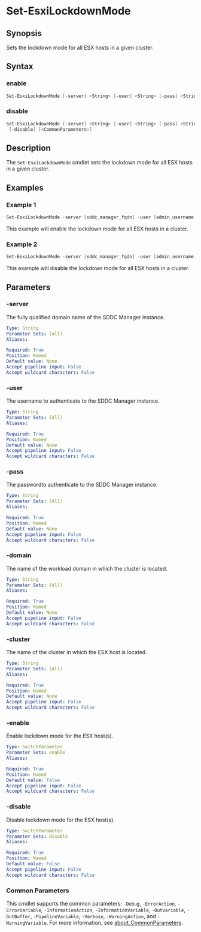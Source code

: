 # Set-EsxiLockdownMode

## Synopsis

Sets the lockdown mode for all ESX hosts in a given cluster.

## Syntax

### enable

```powershell
Set-EsxiLockdownMode [-server] <String> [-user] <String> [-pass] <String> [-domain] <String> [-cluster] <String> [-enable] [<CommonParameters>]
```

### disable

```powershell
Set-EsxiLockdownMode [-server] <String> [-user] <String> [-pass] <String> [-domain] <String> [-cluster] <String>
 [-disable] [<CommonParameters>]
```

## Description

The `Set-EsxiLockdownMode` cmdlet sets the lockdown mode for all ESX hosts in a given cluster.

## Examples

### Example 1

```powershell
Set-EsxiLockdownMode -server [sddc_manager_fqdn] -user [admin_username] -pass [admin_password] -domain [workload_domain_name] -cluster [cluster_name] -enable
```

This example will enable the lockdown mode for all ESX hosts in a cluster.

### Example 2

```powershell
Set-EsxiLockdownMode -server [sddc_manager_fqdn] -user [admin_username] -pass [admin_password] -domain [workload_domain_name] -cluster [cluster_name] -disable
```

This example will disable the lockdown mode for all ESX hosts in a cluster.

## Parameters

### -server

The fully qualified domain name of the SDDC Manager instance.

```yaml
Type: String
Parameter Sets: (All)
Aliases:

Required: True
Position: Named
Default value: None
Accept pipeline input: False
Accept wildcard characters: False
```

### -user

The username to authenticate to the SDDC Manager instance.

```yaml
Type: String
Parameter Sets: (All)
Aliases:

Required: True
Position: Named
Default value: None
Accept pipeline input: False
Accept wildcard characters: False
```

### -pass

The passwordto authenticate to the SDDC Manager instance.

```yaml
Type: String
Parameter Sets: (All)
Aliases:

Required: True
Position: Named
Default value: None
Accept pipeline input: False
Accept wildcard characters: False
```

### -domain

The name of the workload domain in which the cluster is located.

```yaml
Type: String
Parameter Sets: (All)
Aliases:

Required: True
Position: Named
Default value: None
Accept pipeline input: False
Accept wildcard characters: False
```

### -cluster

The name of the cluster in which the ESX host is located.

```yaml
Type: String
Parameter Sets: (All)
Aliases:

Required: True
Position: Named
Default value: None
Accept pipeline input: False
Accept wildcard characters: False
```

### -enable

Enable lockdown mode for the ESX host(s).

```yaml
Type: SwitchParameter
Parameter Sets: enable
Aliases:

Required: True
Position: Named
Default value: False
Accept pipeline input: False
Accept wildcard characters: False
```

### -disable

Disable lockdown mode for the ESX host(s).

```yaml
Type: SwitchParameter
Parameter Sets: disable
Aliases:

Required: True
Position: Named
Default value: False
Accept pipeline input: False
Accept wildcard characters: False
```

### Common Parameters

This cmdlet supports the common parameters: `-Debug`, `-ErrorAction`, `-ErrorVariable`, `-InformationAction`, `-InformationVariable`, `-OutVariable`, `-OutBuffer`, `-PipelineVariable`, `-Verbose`, `-WarningAction`, and `-WarningVariable`. For more information, see [about_CommonParameters](http://go.microsoft.com/fwlink/?LinkID=113216).